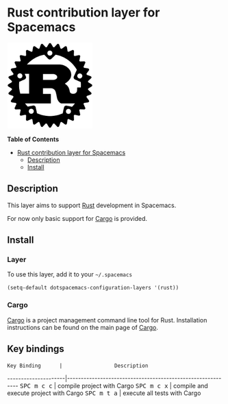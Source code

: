 # Rust contribution layer for Spacemacs

![logo](img/rust.png)

<!-- markdown-toc start - Don't edit this section. Run M-x markdown-toc/generate-toc again -->
**Table of Contents**

- [Rust contribution layer for Spacemacs](#rust-contribution-layer-for-spacemacs)
    - [Description](#description)
    - [Install](#install)

<!-- markdown-toc end -->


## Description

This layer aims to support [Rust][] development in Spacemacs.

For now only basic support for [Cargo][] is provided.

## Install

### Layer

To use this layer, add it to your `~/.spacemacs`

```elisp
(setq-default dotspacemacs-configuration-layers '(rust))
```

### Cargo

[Cargo][] is a project management command line tool for Rust.
Installation instructions can be found on the main page of [Cargo][].

## Key bindings

    Key Binding      |                 Description
---------------------|------------------------------------------------------------
<kbd>SPC m c c</kbd> | compile project with Cargo
<kbd>SPC m c x</kbd> | compile and execute project with Cargo
<kbd>SPC m t a</kbd> | execute all tests with Cargo

[Rust]: http://www.rust-lang.org/
[Cargo]: http://doc.crates.io/index.html
